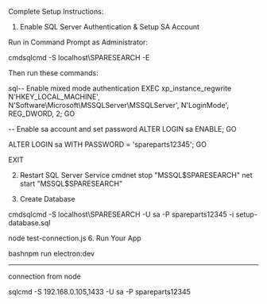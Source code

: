 Complete Setup Instructions:
1. Enable SQL Server Authentication & Setup SA Account


Run in Command Prompt as Administrator:


cmdsqlcmd -S localhost\SPARESEARCH -E


Then run these commands:


sql-- Enable mixed mode authentication
EXEC xp_instance_regwrite N'HKEY_LOCAL_MACHINE', 
     N'Software\Microsoft\MSSQLServer\MSSQLServer',
     N'LoginMode', REG_DWORD, 2;
GO

-- Enable sa account and set password
ALTER LOGIN sa ENABLE;
GO

ALTER LOGIN sa WITH PASSWORD = 'spareparts12345';
GO

EXIT


2. Restart SQL Server Service
cmdnet stop "MSSQL$SPARESEARCH"
net start "MSSQL$SPARESEARCH"

3. Create Database

cmdsqlcmd -S localhost\SPARESEARCH -U sa -P spareparts12345 -i setup-database.sql

node test-connection.js
6. Run Your App

bashnpm run electron:dev


****
connection from node 

sqlcmd -S 192.168.0.105,1433 -U sa -P spareparts12345
